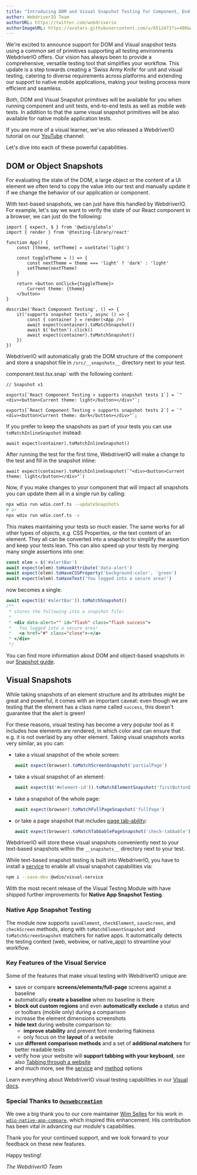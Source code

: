 ```yaml
---
title: "Introducing DOM and Visual Snapshot Testing for Component, End-to-End and Mobile Testing"
author: WebdriverIO Team
authorURL: https://twitter.com/webdriverio
authorImageURL: https://avatars.githubusercontent.com/u/6512473?s=400&u=69d781679fe5cda99067d8193890ad5cb7450e4a&v=4
---
```


We're excited to announce support for DOM and Visual snapshot tests using a common set of primitives supporting all testing environments WebdriverIO offers. Our vision has always been to provide a comprehensive, versatile testing tool that simplifies your workflow. This update is a step towards creating a 'Swiss Army Knife' for unit and visual testing, catering to diverse requirements across platforms and extending our support to native mobile applications, making your testing process more efficient and seamless.

Both, DOM and Visual Snapshot primitives will be available for you when running component and unit tests, end-to-end tests as well as mobile web tests. In addition to that the same visual snapshot primitives will be also available for native mobile application tests.

If you are more of a visual learner, we've also released a WebdriverIO tutorial on our [YouTube](https://youtube.com/@webdriverio) channel:

<LiteYouTubeEmbed
    id="wQRGpWX3fsk"
    title="WebdriverIO Tutorials: Snapshot Testing"
/>

Let's dive into each of these powerful capabilities.

## DOM or Object Snapshots

For evaluating the state of the DOM, a large object or the content of a UI element we often tend to copy the value into our test and manually update it if we change the behavior of our application or component.

With text-based snapshots, we can just have this handled by WebdriverIO. For example, let's say we want to verify the state of our React component in a browser, we can just do the following:

```tsx title="/src/component.test.tsx"
import { expect, $ } from '@wdio/globals'
import { render } from '@testing-library/react'

function App() {
    const [theme, setTheme] = useState('light')

    const toggleTheme = () => {
        const nextTheme = theme === 'light' ? 'dark' : 'light'
        setTheme(nextTheme)
    }

    return <button onClick={toggleTheme}>
        Current theme: {theme}
    </button>
}

describe('React Component Testing', () => {
    it('supports snapshot tests', async () => {
        const { container } = render(<App />)
        await expect(container).toMatchSnapshot()
        await $('button').click()
        await expect(container).toMatchSnapshot()
    })
})
```

WebdriverIO will automatically grab the DOM structure of the component and store a snapshot file in `/src/__snapshots__` directory next to your test.

component.test.tsx.snap` with the following content:

```
// Snapshot v1

exports[`React Component Testing > supports snapshot tests 1`] = `"<div><button>Current theme: light</button></div>"`;

exports[`React Component Testing > supports snapshot tests 2`] = `"<div><button>Current theme: dark</button></div>"`;
```

If you prefer to keep the snapshots as part of your tests you can use `toMatchInlineSnapshot` instead:

```tsx
await expect(container).toMatchInlineSnapshot()
```

After running the test for the first time, WebdriverIO will make a change to the test and fill in the snapshot inline:

```tsx
await expect(container).toMatchInlineSnapshot(`"<div><button>Current theme: light</button></div>"`)
```

Now, if you make changes to your component that will impact all snapshots you can update them all in a single run by calling:

```sh
npx wdio run wdio.conf.ts --updateSnapshots
# or
npx wdio run wdio.conf.ts -s
```

This makes maintaining your tests so much easier. The same works for all other types of objects, e.g. CSS Properties, or the text content of an element. They all can be converted into a snapshot to simplify the assertion and keep your tests lean. This can also speed up your tests by merging many single assertions into one:

```ts
const elem = $('#alertBar')
await expect(elem).toHaveAttribute('data-alert')
await expect(elem).toHaveCSSProperty('background-color', 'green')
await expect(elem).toHaveText('You logged into a secure area!')
```

now becomes a single:

```ts
await expect($('#alertBar')).toMatchSnapshot()
/**
 * stores the following into a snapshot file:
 *
 * <div data-alert="" id="flash" class="flash success">
 *   You logged into a secure area!
 *   <a href="#" class="close">×</a>
 * </div>
 */
```

You can find more information about DOM and object-based snapshots in our [Snapshot guide](/docs/snapshot).

## Visual Snapshots

While taking snapshots of an element structure and its attributes might be great and powerful, it comes with an important caveat: even though we are testing that the element has a class name called `success`, this doesn't guarantee that the alert is green!

For these reasons, visual testing has become a very popular tool as it includes how elements are rendered, in which color and can ensure that e.g. it is not overlaid by any other element. Taking visual snapshots works very similar, as you can:

- take a visual snapshot of the whole screen:
  ```ts
  await expect(browser).toMatchScreenSnapshot('partialPage')
  ```
- take a visual snapshot of an element:
  ```ts
  await expect($('#element-id')).toMatchElementSnapshot('firstButtonElement')
  ```
- take a snapshot of the whole page:
  ```ts
  await expect(browser).toMatchFullPageSnapshot('fullPage')
  ```
- or take a page snapshot that includes [page tab-ability](https://vivrichards.co.uk/accessibility/automating-page-tab-flows-using-visual-testing-and-javascript):
  ```ts
  await expect(browser).toMatchTabbablePageSnapshot('check-tabbable')
  ```

WebdriverIO will store these visual snapshots conveniently next to your text-based snapshots within the `__snapshots__` directory next to your test.

While text-based snapshot testing is built into WebdriverIO, you have to install a [service](https://www.npmjs.com/package/@wdio/visual-service) to enable all visual snapshot capabilities via:

```sh
npm i --save-dev @wdio/visual-service
```

With the most recent release of the Visual Testing Module with have shipped further improvements for **Native App Snapshot Testing**.

### Native App Snapshot Testing

The module now supports `saveElement`, `checkElement`, `saveScreen`, and `checkScreen` methods, along with `toMatchElementSnapshot` and `toMatchScreenSnapshot` matchers for native apps. It automatically detects the testing context (web, webview, or native_app) to streamline your workflow.

### Key Features of the Visual Service

Some of the features that make visual testing with WebdriverIO unique are:

- save or compare __screens/elements/full-page__ screens against a baseline
- automatically __create a baseline__ when no baseline is there
- __block out custom regions__ and even __automatically exclude__ a status and or toolbars (mobile only) during a comparison
- increase the element dimensions screenshots
- __hide text__ during website comparison to:
  - __improve stability__ and prevent font rendering flakiness
  - only focus on the __layout__ of a website
- use __different comparison methods__ and a set of __additional matchers__ for better readable tests
- verify how your website will __support tabbing with your keyboard__, see also [Tabbing through a website](visual-testing#tabbing-through-a-website)
- and much more, see the [service](/docs/visual-testing/service-options) and [method](/docs/visual-testing/method-options) options

Learn everything about WebdriverIO visual testing capabilities in our [Visual docs](visual-testing).

### Special Thanks to [`@wswebcreation`](https://github.com/wswebcreation)

We owe a big thank you to our core maintainer [Wim Selles](https://github.com/wswebcreation) for his work in [`wdio-native-app-compare`](https://github.com/wswebcreation/wdio-native-app-compare), which inspired this enhancement. His contribution has been vital in advancing our module's capabilities.

Thank you for your continued support, and we look forward to your feedback on these new features.

Happy testing!

*The WebdriverIO Team*
